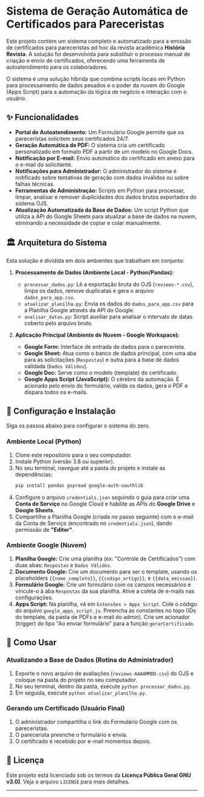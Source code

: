 # Sistema de Geração Automática de Certificados para Pareceristas

Este projeto contém um sistema completo e automatizado para a emissão de certificados para pareceristas *ad hoc* da revista acadêmica **História Revista**. A solução foi desenvolvida para substituir o processo manual de criação e envio de certificados, oferecendo uma ferramenta de autoatendimento para os colaboradores.

O sistema é uma solução híbrida que combina scripts locais em Python para processamento de dados pesados e o poder da nuvem do Google (Apps Script) para a automação da lógica de negócio e interação com o usuário.

## ✨ Funcionalidades

* **Portal de Autoatendimento:** Um Formulário Google permite que os pareceristas solicitem seus certificados 24/7.
* **Geração Automática de PDF:** O sistema cria um certificado personalizado em formato PDF a partir de um modelo no Google Docs.
* **Notificação por E-mail:** Envio automático do certificado em anexo para o e-mail do solicitante.
* **Notificações para Administrador:** O administrador do sistema é notificado sobre tentativas de geração com dados inválidos ou sobre falhas técnicas.
* **Ferramentas de Administração:** Scripts em Python para processar, limpar, analisar e remover duplicidades dos dados brutos exportados do sistema OJS.
* **Atualização Automatizada da Base de Dados:** Um script Python que utiliza a API do Google Sheets para atualizar a base de dados na nuvem, eliminando a necessidade de copiar e colar manualmente.

## 🏛️ Arquitetura do Sistema

Esta solução é dividida em dois ambientes que trabalham em conjunto:

1.  **Processamento de Dados (Ambiente Local - Python/Pandas):**
    * `processar_dados.py`: Lê a exportação bruta do OJS (`reviews-*.csv`), limpa os dados, remove duplicatas e gera o arquivo `dados_para_app.csv`.
    * `atualizar_planilha.py`: Envia os dados do `dados_para_app.csv` para a Planilha Google através da API do Google.
    * `analisar_datas.py`: Script auxiliar para analisar o intervalo de datas coberto pelo arquivo bruto.

2.  **Aplicação Principal (Ambiente de Nuvem - Google Workspace):**
    * **Google Form:** Interface de entrada de dados para o parecerista.
    * **Google Sheet:** Atua como o banco de dados principal, com uma aba para as solicitações (`Respostas`) e outra para a base de dados validada (`Dados Válidos`).
    * **Google Doc:** Serve como o modelo (template) do certificado.
    * **Google Apps Script (JavaScript):** O cérebro da automação. É acionado pelo envio do formulário, valida os dados, gera o PDF e dispara todos os e-mails.

## 🚀 Configuração e Instalação

Siga os passos abaixo para configurar o sistema do zero.

### Ambiente Local (Python)
1.  Clone este repositório para o seu computador.
2.  Instale Python (versão 3.8 ou superior).
3.  No seu terminal, navegue até a pasta do projeto e instale as dependências:
    ```bash
    pip install pandas gspread google-auth-oauthlib
    ```
4.  Configure o arquivo `credentials.json` seguindo o guia para criar uma **Conta de Serviço** no Google Cloud e habilite as APIs do **Google Drive** e **Google Sheets**.
5.  Compartilhe a Planilha Google (criada no passo seguinte) com o e-mail da Conta de Serviço (encontrado no `credentials.json`), dando permissão de **"Editor"**.

### Ambiente Google (Nuvem)
1.  **Planilha Google:** Crie uma planilha (ex: "Controle de Certificados") com duas abas: `Respostas` e `Dados Válidos`.
2.  **Documento Google:** Crie um documento para ser o template, usando os placeholders `{{nome_completo}}`, `{{codigo_artigo}}`, e `{{data_emissao}}`.
3.  **Formulário Google:** Crie um formulário com os campos necessários e vincule-o à aba `Respostas` da sua planilha. Ative a coleta de e-mails nas configurações.
4.  **Apps Script:** Na planilha, vá em `Extensões > Apps Script`. Cole o código do arquivo `google_apps_script.js`. Preencha as constantes no topo (IDs do template, da pasta de PDFs e e-mail do admin). Crie um acionador (trigger) do tipo "Ao enviar formulário" para a função `gerarCertificado`.

## 🔧 Como Usar

### Atualizando a Base de Dados (Rotina do Administrador)
1.  Exporte o novo arquivo de avaliações (`reviews-AAAAMMDD.csv`) do OJS e coloque na pasta do projeto no seu computador.
2.  No seu terminal, dentro da pasta, execute `python processar_dados.py`.
3.  Em seguida, execute `python atualizar_planilha.py`.

### Gerando um Certificado (Usuário Final)
1.  O administrador compartilha o link do Formulário Google com os pareceristas.
2.  O parecerista preenche o formulário e envia.
3.  O certificado é recebido por e-mail momentos depois.

## 📄 Licença

Este projeto está licenciado sob os termos da **Licença Pública Geral GNU v3.0]**. Veja o arquivo `LICENSE` para mais detalhes.

---
